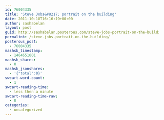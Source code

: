 ```yaml
---
id: 76004335
title: 'Steve Jobs&#8217; portrait on the building'
date: 2011-10-18T16:16:19+00:00
author: sashabelan
layout: post
guid: http://sashabelan.posterous.com/steve-jobs-portrait-on-the-building
permalink: /steve-jobs-portrait-on-the-building/
posterous_post:
  - 76004335
mashsb_timestamp:
  - 1464651801
mashsb_shares:
  - 0
mashsb_jsonshares:
  - '{"total":0}'
swcart-word-count:
  - 1
swcart-reading-time:
  - less then a minute
swcart-reading-time-raw:
  - 0
categories:
  - uncategorized
---
```

[](http://instagr.am/p/QmOXt/)